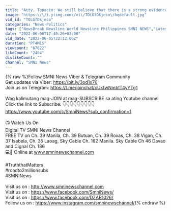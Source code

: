 ```yaml
---
title: "Atty. Topacio: We still believe that there is a strong evidence against Senator De Lima"
image: "https:\/\/i.ytimg.com\/vi\/TOLGfDkjeco\/hqdefault.jpg"
vid_id: "TOLGfDkjeco"
categories: "News-Politics"
tags: ["NewsBreak Newsline World NewsLine Philippines SMNI NEWS","Latest News","News"]
date: "2022-06-06T17:40:26+03:00"
vid_date: "2022-06-05T22:12:06Z"
duration: "PT4M1S"
viewcount: "67622"
likeCount: "2404"
dislikeCount: ""
channel: "SMNI News"
---
```

{% raw %}Follow SMNI News Viber &amp; Telegram Community<br />Get updates via Viber: <a rel="nofollow" target="blank" href="https://bit.ly/3od1x76">https://bit.ly/3od1x76</a><br />Join us on Telegram: <a rel="nofollow" target="blank" href="https://t.me/joinchat/cUkfwNmbtT4yYTg1">https://t.me/joinchat/cUkfwNmbtT4yYTg1</a><br /><br />Wag kalimutang mag-JOIN at mag-SUBSCRIBE sa ating Youtube channel<br />Click the link to Subscribe: 👇👇👇👇👇👇👇👇👇<br /><a rel="nofollow" target="blank" href="https://www.youtube.com/c/SmniNews?sub_confirmation=1">https://www.youtube.com/c/SmniNews?sub_confirmation=1</a><br /><br />📺  Watch Us On<br />Digital TV SMNI News Channel<br />FREE TV on Ch. 39 Manila, Ch. 39 Butuan, Ch. 39 Roxas, Ch. 38 Vigan, Ch. 37 Isabela, Ch. 35 Laoag, Sky Cable Ch. 162 Manila. Sky Cable Ch 46 Davao and Cignal Ch. 186<br />💻📱 Online at www.smninewschannel.com<br /><br />#TruththatMatters<br />#roadto2millionsubs<br />#SMNINews<br /><br />Visit us on : <a rel="nofollow" target="blank" href="http://www.smninewschannel.com">http://www.smninewschannel.com</a><br />Visit us on : <a rel="nofollow" target="blank" href="https://www.facebook.com/SmniNews/">https://www.facebook.com/SmniNews/</a><br />Visit us on : <a rel="nofollow" target="blank" href="https://www.facebook.com/DZAR1026/">https://www.facebook.com/DZAR1026/</a><br />Follow us on : <a rel="nofollow" target="blank" href="https://www.instagram.com/smninewschannel/">https://www.instagram.com/smninewschannel/</a>{% endraw %}
